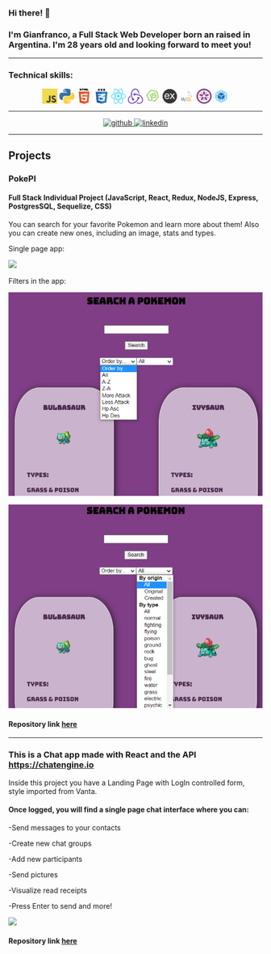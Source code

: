 ### Hi there! 👋
### I'm Gianfranco, a Full Stack Web Developer born an raised in Argentina. I'm 28 years old and looking forward to meet you!

---

### Technical skills:  
<p align="center">
  <img src="https://github.com/giancucinotta/giancucinotta/blob/main/img/skills/javascript.png" width="30" height="30" align="center" alt='JavaScript'/>
  <img src="https://github.com/giancucinotta/giancucinotta/blob/main/img/skills/python.png" width="30" height="30" align="center"  alt='Python'/>
  <img src="https://github.com/giancucinotta/giancucinotta/blob/main/img/skills/html5.png" width="30" height="30" align="center"  alt='HTML5'/>
  <img src="https://github.com/giancucinotta/giancucinotta/blob/main/img/skills/css.png" width="30" height="30" align="center"  alt='CSS'/>
  <img src="https://github.com/giancucinotta/giancucinotta/blob/main/img/skills/react.png" width="30" height="30" align="center"  alt='React'/>
  <img src="https://github.com/giancucinotta/giancucinotta/blob/main/img/skills/redux.png" width="30" height="30" align="center"  alt='Redux'/>
  <img src="https://github.com/giancucinotta/giancucinotta/blob/main/img/skills/nodejs.png" width="30" height="30" align="center"  alt='NodeJs'/>
  <img src="https://github.com/giancucinotta/giancucinotta/blob/main/img/skills/express.png" width="30" height="30" align="center"  alt='Express'/>
  <img src="https://github.com/giancucinotta/giancucinotta/blob/main/img/skills/mysql.svg" width="30" height="30" align="center"  alt='MySQL'/>
  <img src="https://github.com/giancucinotta/giancucinotta/blob/main/img/skills/jasmine.png" width="30" height="30" align="center"  alt='Jasmine'/>
  <img src="https://github.com/giancucinotta/giancucinotta/blob/main/img/skills/webpack.png" width="30" height="30" align="center"  alt='Webpack'/>
</p>  

---  


<p align="center">
    <a href="https://github.com/giancucinotta">
      <img src='https://cdn.jsdelivr.net/npm/simple-icons@3.0.1/icons/github.svg' alt='github' height='40'>
    </a>
    <a href="https://www.linkedin.com/in/gianfranco-cucinotta/">
      <img src='https://cdn.jsdelivr.net/npm/simple-icons@3.0.1/icons/linkedin.svg' alt='linkedin' height='40'>
    </a>
</p>

---  

## Projects 


### PokePI
#### Full Stack Individual Project (JavaScript, React, Redux, NodeJS, Express, PostgresSQL, Sequelize, CSS) 
You can search for your favorite Pokemon and learn more about them! Also you can create new ones, including an image, stats and types. 

Single page app:

[<img src="https://github.com/giancucinotta/giancucinotta/blob/main/img/PokePI/React%20App%20-%20Google%20Chrome%202021-07-08%2014-07-18.gif"/>](https://github.com/giancucinotta/PokePI) 

Filters in the app:

[<img src="https://github.com/giancucinotta/giancucinotta/blob/main/img/PokePI/SS1.png"/>](https://github.com/giancucinotta/PI-Pokemon-FT13)

[<img src="https://github.com/giancucinotta/giancucinotta/blob/main/img/PokePI/SS2.png"/>](https://github.com/giancucinotta/PI-Pokemon-FT13)


#### Repository link [here](https://github.com/giancucinotta/PI-Pokemon-FT13)

---

### This is a Chat app made with React and the API https://chatengine.io 

Inside this project you have a Landing Page with LogIn controlled form, style imported from Vanta.

#### Once logged, you will find a single page chat interface where you can:

-Send messages to your contacts

-Create new chat groups

-Add new participants

-Send pictures

-Visualize read receipts

-Press Enter to send and more! 

[<img src="https://github.com/giancucinotta/chat_app/blob/main/src/components/Chat-App-Google-Chrome-2021-08-0.gif"/>](https://github.com/giancucinotta/chat_app)



#### Repository link [here](https://github.com/giancucinotta/chat_app)
